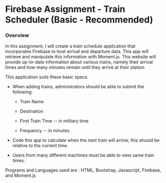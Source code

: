 
# Firebase Assignment - Train Scheduler (Basic - Recommended)

### Overview

In this assignment, I will create a train schedule application that incorporates Firebase to host arrival and departure data. This app will retrieve and manipulate this information with Moment.js. This website will provide up-to-date information about various trains, namely their arrival times and how many minutes remain until they arrive at their station.


 This application suits these basic specs.
  
  * When adding trains, administrators should be able to submit the following:
    
    * Train Name
    
    * Destination 
    
    * First Train Time -- in military time
    
    * Frequency -- in minutes
  
  * Code this app to calculate when the next train will arrive; this should be relative to the current time.
  
  * Users from many different machines must be able to view same train times.

Programs and Languages used are : HTML, Bootstrap, Javascript, Firebase, and Moment.js
